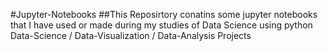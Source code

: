 #Jupyter-Notebooks
##This Reposirtory conatins some jupyter notebooks that I have used or made during my studies of Data Science using python
Data-Science / Data-Visualization / Data-Analysis Projects
